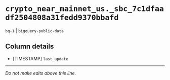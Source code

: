# `crypto_near_mainnet_us._sbc_7c1dfaadf2504808a31fedd9370bbafd`
`bq-1` | `bigquery-public-data`

## Column details
* [TIMESTAMP] `last_update`

-------------------------------------------------------------------------------
*Do not make edits above this line.*
